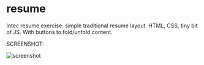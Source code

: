 # resume
Intec resume exercise: simple traditional resume layout. HTML, CSS, tiny bit of JS. With buttons to fold/unfold content.

SCREENSHOT:

![screenshot](https://user-images.githubusercontent.com/91531357/162197220-85a2d743-c1c4-488c-a74e-747b24a44542.jpg)
